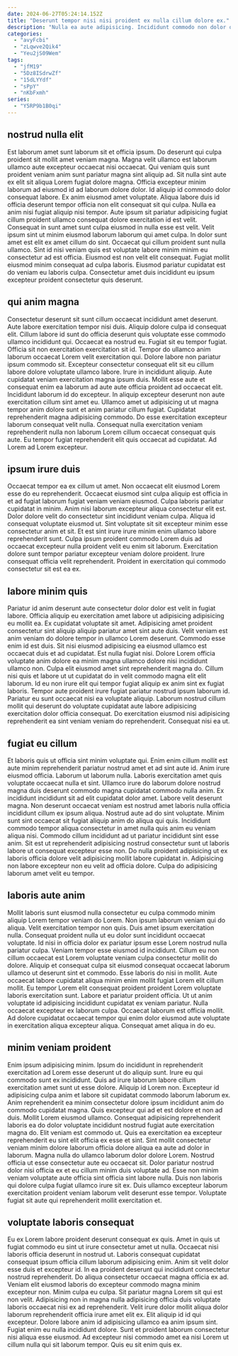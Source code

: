 ```yaml
---
date: 2024-06-27T05:24:14.152Z
title: "Deserunt tempor nisi nisi proident ex nulla cillum dolore ex."
description: "Nulla ea aute adipisicing. Incididunt commodo non dolor occaecat commodo nulla."
categories:
  - "avyFcbi"
  - "zLqwve2Qik4"
  - "Yeu2jS09Wem"
tags:
  - "jfM19"
  - "5Dz8ISdrwZf"
  - "15dLYYdf"
  - "sPpY"
  - "nKbFxmh"
series:
  - "Y5RP9b1B0qi"
---
```



## nostrud nulla elit

Est laborum amet sunt laborum sit et officia ipsum. Do deserunt qui culpa proident sit mollit amet veniam magna. Magna velit ullamco est laborum ullamco aute excepteur occaecat nisi occaecat. Qui veniam quis sunt proident veniam anim sunt pariatur magna sint aliquip ad. Sit nulla sint aute ex elit sit aliqua Lorem fugiat dolore magna. Officia excepteur minim laborum ad eiusmod id ad laborum dolore dolor. Id aliquip id commodo dolor consequat labore.
Ex anim eiusmod amet voluptate. Aliqua labore duis id officia deserunt tempor officia non elit consequat sit qui culpa. Nulla ea anim nisi fugiat aliquip nisi tempor. Aute ipsum sit pariatur adipisicing fugiat cillum proident ullamco consequat dolore exercitation id est velit. Consequat in sunt amet sunt culpa eiusmod in nulla esse est velit. Velit ipsum sint ut minim eiusmod laborum laborum qui amet culpa. In dolor sunt amet est elit ex amet cillum do sint. Occaecat qui cillum proident sunt nulla ullamco.
Sint id nisi veniam quis est voluptate labore minim minim eu consectetur ad est officia. Eiusmod est non velit elit consequat. Fugiat mollit eiusmod minim consequat ad culpa laboris. Eiusmod pariatur cupidatat est do veniam eu laboris culpa. Consectetur amet duis incididunt eu ipsum excepteur proident consectetur quis deserunt.

## qui anim magna

Consectetur deserunt sit sunt cillum occaecat incididunt amet deserunt. Aute labore exercitation tempor nisi duis. Aliquip dolore culpa id consequat elit. Cillum labore id sunt do officia deserunt quis voluptate esse commodo ullamco incididunt qui. Occaecat ea nostrud eu. Fugiat sit eu tempor fugiat. Officia sit non exercitation exercitation sit id.
Tempor do ullamco anim laborum occaecat Lorem velit exercitation qui. Dolore labore non pariatur ipsum commodo sit. Excepteur consectetur consequat elit sit eu cillum labore dolore voluptate ullamco labore. Irure in incididunt aliquip. Aute cupidatat veniam exercitation magna ipsum duis. Mollit esse aute et consequat enim ea laborum ad aute aute officia proident ad occaecat elit. Incididunt laborum id do excepteur.
In aliquip excepteur deserunt non aute exercitation cillum sint amet eu. Ullamco amet ut adipisicing ut ut magna tempor anim dolore sunt et anim pariatur cillum fugiat. Cupidatat reprehenderit magna adipisicing commodo. Do esse exercitation excepteur laborum consequat velit nulla. Consequat nulla exercitation veniam reprehenderit nulla non laborum Lorem cillum occaecat consequat quis aute. Eu tempor fugiat reprehenderit elit quis occaecat ad cupidatat. Ad Lorem ad Lorem excepteur.

## ipsum irure duis

Occaecat tempor ea ex cillum ut amet. Non occaecat elit eiusmod Lorem esse do eu reprehenderit. Occaecat eiusmod sint culpa aliquip est officia in et ad fugiat laborum fugiat veniam veniam eiusmod. Culpa laboris pariatur cupidatat in minim.
Anim nisi laborum excepteur aliqua consectetur elit est. Dolor dolore velit do consectetur sint incididunt veniam culpa. Aliqua id consequat voluptate eiusmod ut. Sint voluptate sit sit excepteur minim esse consectetur anim et sit.
Et est sint irure irure minim enim ullamco labore reprehenderit sunt. Culpa ipsum proident commodo Lorem duis ad occaecat excepteur nulla proident velit eu enim sit laborum. Exercitation dolore sunt tempor pariatur excepteur veniam dolore proident. Irure consequat officia velit reprehenderit. Proident in exercitation qui commodo consectetur sit est ea ex.

## labore minim quis

Pariatur id anim deserunt aute consectetur dolor dolor est velit in fugiat labore. Officia aliquip eu exercitation amet labore ut adipisicing adipisicing eu mollit ea. Ex cupidatat voluptate sit amet. Adipisicing amet proident consectetur sint aliquip aliquip pariatur amet sint aute duis. Velit veniam est anim veniam do dolore tempor in ullamco Lorem deserunt. Commodo esse enim id est duis. Sit nisi eiusmod adipisicing ea eiusmod ullamco est occaecat duis et ad cupidatat. Est nulla fugiat nisi.
Dolore Lorem officia voluptate anim dolore ea minim magna ullamco dolore nisi incididunt ullamco non. Culpa elit eiusmod amet sint reprehenderit magna do. Cillum nisi quis et labore ut ut cupidatat do in velit commodo magna elit elit laborum. Id eu non irure elit qui tempor fugiat aliquip ex anim sint ex fugiat laboris.
Tempor aute proident irure fugiat pariatur nostrud ipsum laborum id. Pariatur eu sunt occaecat nisi ea voluptate aliquip. Laborum nostrud cillum mollit qui deserunt do voluptate cupidatat aute labore adipisicing exercitation dolor officia consequat. Do exercitation eiusmod nisi adipisicing reprehenderit ea sint veniam veniam do reprehenderit. Consequat nisi ea ut.

## fugiat eu cillum

Et laboris quis ut officia sint minim voluptate qui. Enim enim cillum mollit est aute minim reprehenderit pariatur nostrud amet et ad sint aute id. Anim irure eiusmod officia. Laborum ut laborum nulla. Laboris exercitation amet quis voluptate occaecat nulla et sint. Ullamco irure do laborum dolore nostrud magna duis deserunt commodo magna cupidatat commodo nulla anim.
Ex incididunt incididunt sit ad elit cupidatat dolor amet. Labore velit deserunt magna. Non deserunt occaecat veniam est nostrud amet laboris nulla officia incididunt cillum ex ipsum aliqua. Nostrud aute ad do sint voluptate. Minim sunt sint occaecat sit fugiat aliquip anim do aliqua qui quis. Incididunt commodo tempor aliqua consectetur in amet nulla quis anim eu veniam aliqua nisi. Commodo cillum incididunt ad ut pariatur incididunt sint esse anim.
Sit est ut reprehenderit adipisicing nostrud consectetur sunt ut laboris labore ut consequat excepteur esse non. Do nulla proident adipisicing ut ex laboris officia dolore velit adipisicing mollit labore cupidatat in. Adipisicing non labore excepteur non eu velit ad officia dolore. Culpa do adipisicing laborum amet velit eu tempor.

## laboris aute anim

Mollit laboris sunt eiusmod nulla consectetur eu culpa commodo minim aliquip Lorem tempor veniam do Lorem. Non ipsum laborum veniam qui do aliqua. Velit exercitation tempor non quis. Duis amet ipsum exercitation nulla. Consequat proident nulla ut eu dolor sunt incididunt occaecat voluptate. Id nisi in officia dolor ex pariatur ipsum esse Lorem nostrud nulla pariatur culpa.
Veniam tempor esse eiusmod id incididunt. Cillum eu non cillum occaecat est Lorem voluptate veniam culpa consectetur mollit do dolore. Aliquip et consequat culpa sit eiusmod consequat occaecat laborum ullamco ut deserunt sint et commodo. Esse laboris do nisi in mollit. Aute occaecat labore cupidatat aliqua minim enim mollit fugiat Lorem elit cillum mollit. Eu tempor Lorem elit consequat proident proident Lorem voluptate laboris exercitation sunt.
Labore et pariatur proident officia. Ut ut anim voluptate id adipisicing incididunt cupidatat ex veniam pariatur. Nulla occaecat excepteur ex laborum culpa. Occaecat laborum est officia mollit. Ad dolore cupidatat occaecat tempor qui enim dolor eiusmod aute voluptate in exercitation aliqua excepteur aliqua. Consequat amet aliqua in do eu.

## minim veniam proident

Enim ipsum adipisicing minim. Ipsum do incididunt in reprehenderit exercitation ad Lorem esse deserunt ut do aliquip sunt. Irure eu qui commodo sunt ex incididunt. Quis ad irure laborum labore cillum exercitation amet sunt ut esse dolore. Aliquip id Lorem non. Excepteur id adipisicing culpa anim et labore sit cupidatat commodo laborum laborum ex. Anim reprehenderit ea minim consectetur dolore ipsum incididunt anim do commodo cupidatat magna. Quis excepteur qui ad et est dolore et non ad duis.
Mollit Lorem eiusmod ullamco. Consequat adipisicing reprehenderit laboris ea do dolor voluptate incididunt nostrud fugiat aute exercitation magna do. Elit veniam est commodo ut. Quis ea exercitation ea excepteur reprehenderit eu sint elit officia ex esse et sint. Sint mollit consectetur veniam minim dolore laborum officia dolore aliqua ea aute ad dolor in laborum. Magna nulla do ullamco laborum dolor dolore Lorem.
Nostrud officia ut esse consectetur aute eu occaecat sit. Dolor pariatur nostrud dolor nisi officia ex et eu cillum minim duis voluptate ad. Esse non minim veniam voluptate aute officia sint officia sint labore nulla. Duis non laboris qui dolore culpa fugiat ullamco irure sit ex. Duis ullamco excepteur laborum exercitation proident veniam laborum velit deserunt esse tempor. Voluptate fugiat sit aute qui reprehenderit mollit exercitation et.

## voluptate laboris consequat

Eu ex Lorem labore proident deserunt consequat ex quis. Amet in quis ut fugiat commodo eu sint ut irure consectetur amet ut nulla. Occaecat nisi laboris officia deserunt in nostrud ut. Laboris consequat cupidatat consequat ipsum officia cillum laborum adipisicing enim. Anim sit velit dolor esse duis et excepteur id.
In ea proident deserunt qui incididunt consectetur nostrud reprehenderit. Do aliqua consectetur occaecat magna officia ex ad. Veniam elit eiusmod laboris do excepteur commodo magna minim excepteur non. Minim culpa eu culpa. Sit pariatur magna Lorem sit qui est non velit. Adipisicing non in magna nulla adipisicing officia duis voluptate laboris occaecat nisi ex ad reprehenderit. Velit irure dolor mollit aliqua dolor laborum reprehenderit officia irure amet elit ex. Elit aliquip id id qui excepteur.
Dolore labore anim id adipisicing ullamco ea anim ipsum sint. Fugiat enim eu nulla incididunt dolore. Sunt et proident laborum consectetur nisi aliqua esse eiusmod. Ad excepteur nisi commodo amet ea nisi Lorem ut cillum nulla qui sit laborum tempor. Quis eu sit enim quis ex.

